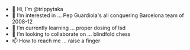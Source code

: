 - 👋 Hi, I’m @trippytaka
- 👀 I’m interested in ... Pep Guardiola's all conquering Barcelona team of 2008-12
- 🌱 I’m currently learning ... proper dosing of lsd
- 💞️ I’m looking to collaborate on ... blindfold chess
- 📫 How to reach me ... raise a finger

<!---
trippytaka/trippytaka is a ✨ special ✨ repository because its `README.md` (this file) appears on your GitHub profile.
You can click the Preview link to take a look at your changes.
--->
